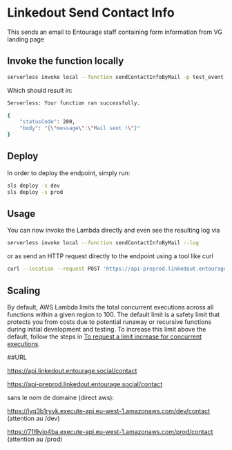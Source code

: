 <!--
title: 'Linkedout Send Contact Info'
description: ''
layout: Doc
authorLink: ''
authorName: 'François Pellissier'
-->
# Linkedout Send Contact Info

This sends an email to Entourage staff containing form information from VG landing page


## Invoke the function locally

```bash
serverless invoke local --function sendContactInfoByMail -p test_event.json
```

Which should result in:

```bash
Serverless: Your function ran successfully.

{
    "statusCode": 200,
    "body": "{\"message\":\"Mail sent !\"}"
}
```

## Deploy

In order to deploy the endpoint, simply run:

```bash
sls deploy -s dev
sls deploy -s prod
```


## Usage

You can now invoke the Lambda directly and even see the resulting log via

```bash
serverless invoke local --function sendContactInfoByMail --log
```

or as send an HTTP request directly to the endpoint using a tool like curl

```bash
curl --location --request POST 'https://api-preprod.linkedout.entourage.social/contact' --header 'Content-Type: application/json' --data-raw '{"security": "","name": "francois","phone": "XXX", "email": "francois@entourage.social","details": "blahblah"}'
```

## Scaling

By default, AWS Lambda limits the total concurrent executions across all functions within a given region to 100. The default limit is a safety limit that protects you from costs due to potential runaway or recursive functions during initial development and testing. To increase this limit above the default, follow the steps in [To request a limit increase for concurrent executions](http://docs.aws.amazon.com/lambda/latest/dg/concurrent-executions.html#increase-concurrent-executions-limit).

##URL

https://api.linkedout.entourage.social/contact

https://api-preprod.linkedout.entourage.social/contact

sans le nom de domaine (direct aws):

https://lyq3b1ryvk.execute-api.eu-west-1.amazonaws.com/dev/contact   (attention au /dev)

https://71l9vio4ba.execute-api.eu-west-1.amazonaws.com/prod/contact   (attention au /prod)